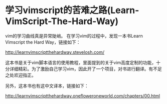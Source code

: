 # 学习vimscript的苦难之路(Learn-VimScript-The-Hard-Way)
vim的学习曲线真是异常陡峭。
在学习vim的过程中，发现一本书Learn Vimscript the Hard Way，链接如下：

http://learnvimscriptthehardway.stevelosh.com/ 

这本书是关于vim脚本语言的使用教程，里面提到的关于vim高度定制的功能，十分详细精彩。为了激励自己学习vim，因此开了一个项目，对书进行翻译。有不足之处欢迎指正。

另外，这本书也有这中文译本，链接如下：

http://learnvimscriptthehardway.onefloweroneworld.com/chapters/00.html
